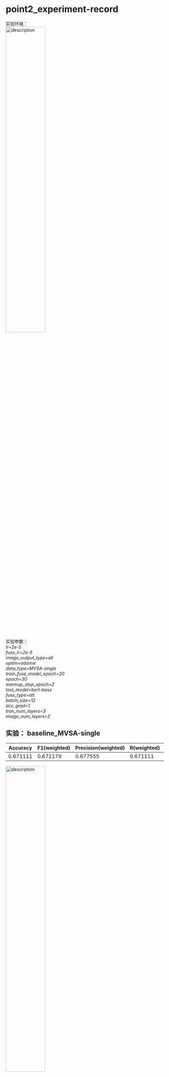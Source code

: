# point2_experiment-record
实验环境：  
<img src="https://github.com/user-attachments/assets/1ed4d349-a205-45a0-aeea-d0bc94919496" alt="description" style="width: 50%; height: auto;">  
实验参数：  
  *lr=2e-5*  
  *fuse_lr=2e-5*  
  *image_output_type=all*  
  *optim=adamw*  
  *data_type=MVSA-single*  
  *train_fuse_model_epoch=20*  
  *epoch=30*  
  *warmup_step_epoch=2*  
  *text_model=bert-base*  
  *fuse_type=att*  
  *batch_size=12*  
  *acc_grad=1*  
  *tran_num_layers=3*  
  *image_num_layers=2*  
## 实验： baseline_MVSA-single
| Accuracy | F1(weighted) | Precision(weighted) | R(weighted) | F1(macro) | Precision | R | loss
| --- | --- | --- | --- | --- | --- |  --- |   --- | 
| 0.671111 | 0.672179 | 0.677555 | 0.671111 | 0.573175 | 0.573550 | 0.577306 | 0.009768 | 

<img src="https://github.com/user-attachments/assets/5e634768-5045-415c-8ac1-a715c282a4c9" alt="description" style="width: 50%; height: auto;">

## 实验： baseline_BILSTM-CNN-attention_MVSA-single  
实验参数：  
<img src="https://github.com/user-attachments/assets/a1bf705f-4869-4a37-8c3c-f50ce7af4b33" alt="description" style="width: 30%; height: auto;">

| Accuracy | F1(weighted) | Precision(weighted) | R(weighted) | F1(macro) | Precision | R | loss
| --- | --- | --- | --- | --- | --- |  --- |   --- | 
| 0.697778 | 0.702889 | 0.709073 | 0.697778 | 0.592002 | 0.587000 | 0.599027 | 0.007094 | 
<img src="https://github.com/user-attachments/assets/34ddbcd8-7d93-456c-9db8-5718a88ddb49" alt="description" style="width: 50%; height: auto;">

